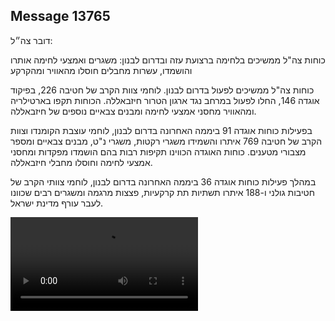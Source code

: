 ## Message 13765

דובר צה״ל:

כוחות צה"ל ממשיכים בלחימה ברצועת עזה ובדרום לבנון: משגרים ואמצעי לחימה אותרו והושמדו, עשרות מחבלים חוסלו מהאוויר ומהקרקע

כוחות צה"ל ממשיכים לפעול בדרום לבנון. 
לוחמי צוות הקרב של חטיבה 226, בפיקוד אוגדה 146, החלו לפעול במרחב נגד ארגון הטרור חיזבאללה. 
הכוחות תקפו בארטילריה ומהאוויר מחסני אמצעי לחימה ומבנים צבאיים נוספים של חיזבאללה.

בפעילות כוחות אוגדה 91 ביממה האחרונה בדרום לבנון, לוחמי עוצבת הקומנדו וצוות הקרב של חטיבה 769 איתרו והשמידו משגרי רקטות, משגרי נ"ט, מבנים צבאיים ומספר מצבורי מטענים.
כוחות האוגדה הכווינו תקיפות רבות בהם הושמדו מפקדות ומחסני אמצעי לחימה וחוסלו מחבלי חיזבאללה.

במהלך פעילות כוחות אוגדה 36 ביממה האחרונה בדרום לבנון, לוחמי צוותי הקרב של חטיבות גולני ו-188 איתרו תשתיות תת קרקעיות, פצצות מרגמה ומשגרים רבים שכוונו לעבר עורף מדינת ישראל.

![Video](https://data.iron-swords.co.il/2024/November/14/https://data.iron-swords.co.il/2024/November/14/13765/13765_media.mp4)
